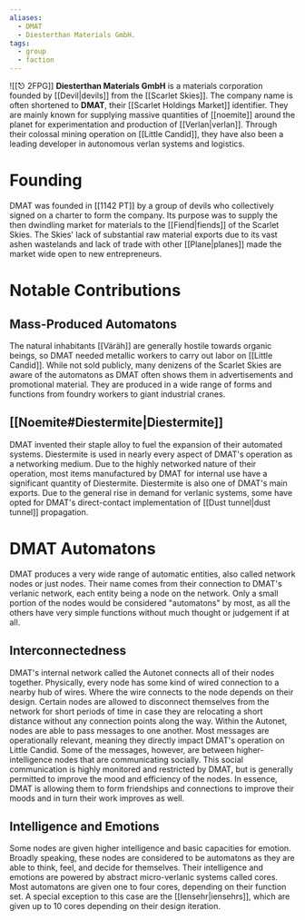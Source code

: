 ```yaml
---
aliases:
  - DMAT
  - Diesterthan Materials GmbH.
tags:
  - group
  - faction
---
```

![[⎋ 2FPG]]
**Diesterthan Materials GmbH** is a materials corporation founded by [[Devil|devils]] from the [[Scarlet Skies]]. The company name is often shortened to  **DMAT**, their [[Scarlet Holdings Market]] identifier. They are mainly known for supplying massive quantities of [[noemite]] around the planet for experimentation and production of [[Verlan|verlan]]. Through their colossal mining operation on [[Little Candid]], they have also been a leading developer in autonomous verlan systems and logistics. 
# Founding
DMAT was founded in [[1142 PT]] by a group of devils who collectively signed on a charter to form the company. Its purpose was to supply the then dwindling market for materials to the [[Fiend|fiends]] of the Scarlet Skies. The Skies' lack of substantial raw material exports due to its vast ashen wastelands and lack of trade with other [[Plane|planes]] made the market wide open to new entrepreneurs. 
# Notable Contributions
## Mass-Produced Automatons
The natural inhabitants [[Väräh]] are generally hostile towards organic beings, so DMAT needed metallic workers to carry out labor on [[Little Candid]]. While not sold publicly, many denizens of the Scarlet Skies are aware of the automatons as DMAT often shows them in advertisements and promotional material. They are produced in a wide range of forms and functions from foundry workers to giant industrial cranes. 
## [[Noemite#Diestermite|Diestermite]]
DMAT invented their staple alloy to fuel the expansion of their automated systems. Diestermite is used in nearly every aspect of DMAT's operation as a networking medium. Due to the highly networked nature of their operation, most items manufactured by DMAT for internal use have a significant quantity of Diestermite.
Diestermite is also one of DMAT's main exports. Due to the general rise in demand for verlanic systems, some have opted for DMAT's direct-contact implementation of [[Dust tunnel|dust tunnel]] propagation. 
# DMAT Automatons
DMAT produces a very wide range of automatic entities, also called network nodes or just nodes. Their name comes from their connection to DMAT's verlanic network, each entity being a node on the network. Only a small portion of the nodes would be considered "automatons" by most, as all the others have very simple functions without much thought or judgement if at all.
## Interconnectedness
DMAT's internal network called the Autonet connects all of their nodes together. Physically, every node has some kind of wired connection to a nearby hub of wires. Where the wire connects to the node depends on their design. Certain nodes are allowed to disconnect themselves from the network for short periods of time in case they are relocating a short distance without any connection points along the way. 
Within the Autonet, nodes are able to pass messages to one another. Most messages are operationally relevant, meaning they directly impact DMAT's operation on Little Candid. Some of the messages, however, are between higher-intelligence nodes that are communicating socially. This social communication is highly monitored and restricted by DMAT, but is generally permitted to improve the mood and efficiency of the nodes. In essence, DMAT is allowing them to form friendships and connections to improve their moods and in turn their work improves as well. 
## Intelligence and Emotions
Some nodes are given higher intelligence and basic capacities for emotion. Broadly speaking, these nodes are considered to be automatons as they are able to think, feel, and decide for themselves. Their intelligence and emotions are powered by abstract micro-verlanic systems called cores. Most automatons are given one to four cores, depending on their function set. A special exception to this case are the [[Iensehr|iensehrs]], which are given up to 10 cores depending on their design iteration. 
